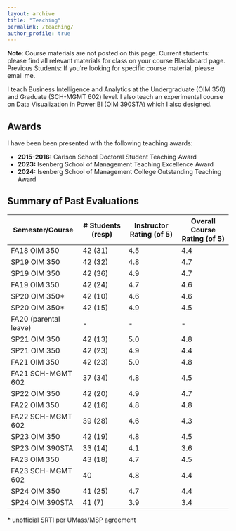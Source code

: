 ```yaml
---
layout: archive
title: "Teaching"
permalink: /teaching/
author_profile: true
---
```


__Note__: Course materials are not posted on this page. Current students: please find all relevant materials for class on your course Blackboard page. Previous Students: If you're looking for specific course material, please email me.

I teach Business Intelligence and Analytics at the Undergraduate (OIM 350) and Graduate (SCH-MGMT 602) level. I also teach an experimental course on Data Visualization in Power BI (OIM 390STA) which I also designed.

## Awards

I have been been presented with the following teaching awards:
- **2015-2016:** Carlson School Doctoral Student Teaching Award
- **2023:** Isenberg School of Management Teaching Excellence Award
- **2024:** Isenberg School of Management College Outstanding Teaching Award 

## Summary of Past Evaluations

| Semester/Course       | \# Students (resp) | Instructor Rating (of 5) | Overall Course Rating (of 5) |
| --------------------- | ------------------ | ------------------------ | ---------------------------- |
| FA18 OIM 350          | 42 (31)            | 4.5                      | 4.4                          |
| SP19 OIM 350          | 42 (32)            | 4.8                      | 4.7                          |
| SP19 OIM 350          | 42 (36)            | 4.9                      | 4.7                          |
| FA19 OIM 350          | 42 (24)            | 4.7                      | 4.6                          |
| SP20 OIM 350\*        | 42 (10)            | 4.6                      | 4.6                          |
| SP20 OIM 350\*        | 42 (15)            | 4.9                      | 4.5                          |
| FA20 (parental leave) | \-                 | \-                       | \-                           |
| SP21 OIM 350          | 42 (13)            | 5.0                      | 4.8                          |
| SP21 OIM 350          | 42 (23)            | 4.9                      | 4.4                          |
| FA21 OIM 350          | 42 (23)            | 5.0                      | 4.8                          |
| FA21 SCH-MGMT 602     | 37 (34)            | 4.8                      | 4.5                          |
| SP22 OIM 350          | 42 (20)            | 4.9                      | 4.7                          |
| FA22 OIM 350          | 42 (16)            | 4.8                      | 4.8                          |
| FA22 SCH-MGMT 602     | 39 (28)            | 4.6                      | 4.3                          |
| SP23 OIM 350          | 42 (19)            | 4.8                      | 4.5                          |
| SP23 OIM 390STA       | 33 (14)            | 4.1                      | 3.6                          |
| FA23 OIM 350          | 43 (18)            | 4.7                      | 4.5                          |
| FA23 SCH-MGMT 602     | 40                 | 4.8                      | 4.4                          |
| SP24 OIM 350          | 41 (25)            | 4.7                      | 4.4                          |
| SP24 OIM 390STA       | 41 (7)             | 3.9                      | 3.4                          |


\* unofficial SRTI per UMass/MSP agreement